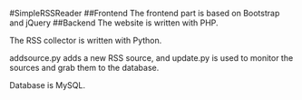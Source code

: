 #SimpleRSSReader
##Frontend
The frontend part is based on Bootstrap and jQuery
##Backend
The website is written with PHP.

The RSS collector is written with Python.

addsource.py adds a new RSS source, and update.py is used to monitor the sources and grab them to the database.

Database is MySQL.